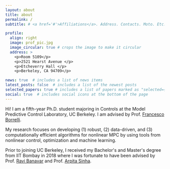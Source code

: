 ```yaml
---
layout: about
title: about
permalink: /
subtitle: # <a href='#'>Affiliations</a>. Address. Contacts. Moto. Etc.

profile:
  align: right
  image: prof_pic.jpg
  image_circular: true # crops the image to make it circular
  address: >
    <p>Room 5109</p>
    <p>2521 Hearst Avenue </p>
    <p>Etcheverry Hall </p>
    <p>Berkeley, CA 94709</p>

news: true  # includes a list of news items
latest_posts: false  # includes a list of the newest posts
selected_papers: true # includes a list of papers marked as "selected={true}"
social: true  # includes social icons at the bottom of the page
---
```


Hi! I am a fifth-year Ph.D. student majoring in Controls at the Model Predictive Control Laboratory, UC Berkeley. I am advised by Prof. [Francesco Borrelli](https://me.berkeley.edu/people/francesco-borrelli/).


My research focuses on developing (1) robust, (2) data-driven, and (3) computationally efficient algorithms for nonlinear MPC by using tools from nonlinear control, optimization and machine learning.


Prior to joining UC Berkeley, I received my Bachelor's and Master's degree from IIT Bombay in 2018 where I was fortunate to have been advised by Prof. [Ravi Banavar](https://sites.google.com/view/ravibanavar/home) and Prof. [Arpita Sinha](https://sites.google.com/iitb.ac.in/arpitasinha).

<!--
Write your biography here. Tell the world about yourself. Link to your favorite [subreddit](http://reddit.com). You can put a picture in, too. The code is already in, just name your picture `prof_pic.jpg` and put it in the `img/` folder.test

Put your address / P.O. box / other info right below your picture. You can also disable any of these elements by editing `profile` property of the YAML header of your `_pages/about.md`. Edit `_bibliography/papers.bib` and Jekyll will render your [publications page](/al-folio/publications/) automatically.

Link to your social media connections, too. This theme is set up to use [Font Awesome icons](http://fortawesome.github.io/Font-Awesome/) and [Academicons](https://jpswalsh.github.io/academicons/), like the ones below. Add your Facebook, Twitter, LinkedIn, Google Scholar, or just disable all of them.
-->